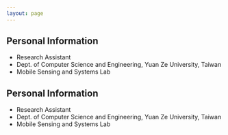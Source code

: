 ```yaml
---
layout: page
---  
```

 
## **Personal Information**
* Research Assistant
* Dept. of Computer Science and Engineering, Yuan Ze University, Taiwan
* Mobile Sensing and Systems Lab

## **Personal Information**
* Research Assistant
* Dept. of Computer Science and Engineering, Yuan Ze University, Taiwan
* Mobile Sensing and Systems Lab
